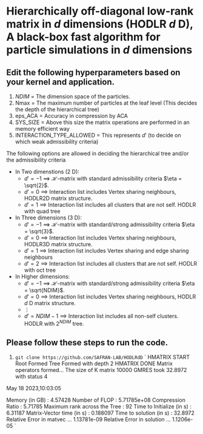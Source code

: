 # Hierarchically off-diagonal low-rank matrix in $d$ dimensions (HODLR $d$ D), A black-box fast algorithm for particle simulations in $d$ dimensions

## Edit the following hyperparameters based on your kernel and application.    
1) $NDIM$ = The dimension space of the particles.  
1) Nmax = The maximum number of particles at the leaf level (This decides the depth of the hierarchical tree)  
3) eps_ACA = Accuracy in compression by ACA  
4) SYS_SIZE = Above this size the matrix operations are performed in an memory efficient way   
5) INTERACTION_TYPE_ALLOWED = This represents $d'$ (to decide on which weak admissibility criteria)   
      
The following options are allowed in deciding the hierarchical tree and/or the admissibility criteria   
- In Two dimenstions ($2$ D):  
    * $d' = -1$ $\implies$ $\mathcal{H}$-matrix with standard admissibility criteria $\eta = \sqrt{2}$.
    * $d' = 0$ $\implies$ Interaction list includes Vertex sharing neighbours, HODLR2D matrix structure.
    * $d' = 1$ $\implies$ Interaction list includes all clusters that are not self. HODLR with quad tree 
- In Three dimensions ($3$ D):
    * $d' = -1$ $\implies$ $\mathcal{H}$-matrix with standard/strong admissibility criteria $\eta = \sqrt{3}$.
    * $d' = 0$ $\implies$ Interaction list includes Vertex sharing neighbours, HODLR3D matrix structure.
    * $d' = 1$ $\implies$ Interaction list includes Vertex sharing and edge sharing neighbours
    * $d' = 2$ $\implies$ Interaction list includes all clusters that are not self. HODLR with oct tree    
- In Higher dimensions:    
    * $d' = -1$ $\implies$ $\mathcal{H}$-matrix with standard/strong admissibility criteria $\eta = \sqrt{NDIM}$.
    * $d' = 0$ $\implies$ Interaction list includes Vertex sharing neighbours, HODLR $d$ D matrix structure.
    * $\vdots$
    * $d' = NDIM-1$ $\implies$ Interaction list includes all non-self clusters. HODLR with $2^{NDIM}$ tree.

## Please follow these steps to run the code.
1. ``` git clone https://github.com/SAFRAN-LAB/HODLRdD ```
`
HMATRIX START
Root Formed
Tree Formed with depth 2
HMATRIX DONE
Matrix operators formed...
The size of K matrix 10000
GMRES took 32.8972 with status 4

May 18 2023,10:03:05

Memory (in GB) : 4.57428
Number of FLOP : 5.71785e+08
Compression Ratio : 5.71785
Maximum rank across the Tree : 92
Time to Initialize (in s) : 6.31187
Matrix-Vector time (in s) : 0.188097
Time to solution   (in s) : 32.8972
Relative Error in matvec   ... 1.13781e-09
Relative Error in solution ... 1.1206e-05
`
